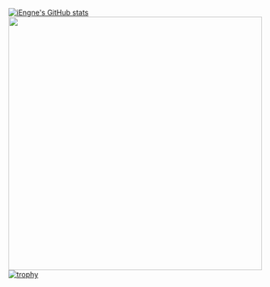 [![iEngne's GitHub stats](https://github-readme-stats.vercel.app/api?username=iEngne&count_private=true&show_icons=true&title_color=e4bf7a&icon_color=8eb573&text_color=df6d74&bg_color=45,301000,281000,282828,282c34,282d34,282e34)](https://github.com/iengne)
<span> <img  width=500 src="https://github-readme-stats.vercel.app/api/top-langs/?username=sun0225SUN&hide_title=true&hide_border=true&layout=compact&langs_count=6&text_color=000&icon_color=fff&bg_color=0,52fa5a,4dfcff,c64dff&theme=graywhite" /> </span>
[![trophy](https://github-profile-trophy.vercel.app/?username=iEngne&theme=onedark&row=1)](https://github.com/iengne)
